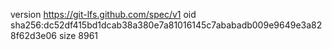 version https://git-lfs.github.com/spec/v1
oid sha256:dc52df415bd1dcab38a380e7a81016145c7ababadb009e9649e3a828f62d3e06
size 8961

